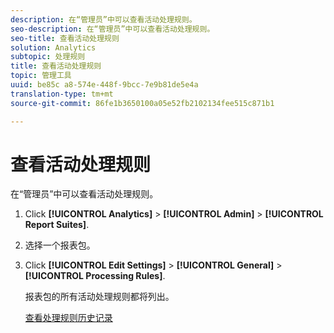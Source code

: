 ```yaml
---
description: 在“管理员”中可以查看活动处理规则。
seo-description: 在“管理员”中可以查看活动处理规则。
seo-title: 查看活动处理规则
solution: Analytics
subtopic: 处理规则
title: 查看活动处理规则
topic: 管理工具
uuid: be85c a8-574e-448f-9bcc-7e9b81de5e4a
translation-type: tm+mt
source-git-commit: 86fe1b3650100a05e52fb2102134fee515c871b1

---
```



# 查看活动处理规则

在“管理员”中可以查看活动处理规则。

1. Click **[!UICONTROL Analytics]** &gt; **[!UICONTROL Admin]** &gt; **[!UICONTROL Report Suites]**.
1. 选择一个报表包。
1. Click **[!UICONTROL Edit Settings]** &gt; **[!UICONTROL General]** &gt; **[!UICONTROL Processing Rules]**.

   报表包的所有活动处理规则都将列出。

   [查看处理规则历史记录](../../../../admin/admin/c-processing-rules/c-processing-rules-configuration/t-processing-rule-view-history.md#task_0024B490E86C4B9C80F58779C05CE563)
